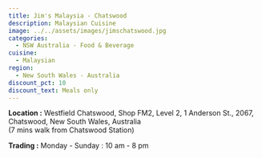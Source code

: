 ```yaml
---
title: Jim's Malaysia - Chatswood
description: Malaysian Cuisine
image: ../../assets/images/jimschatswood.jpg
categories:
  - NSW Australia - Food & Beverage
cuisine:
  - Malaysian
region:
  - New South Wales - Australia
discount_pct: 10
discount_text: Meals only
---
```

**Location :** Westfield Chatswood, Shop FM2, Level 2, 1 Anderson St., 2067, Chatswood, New South Wales, Australia\
(7 mins walk from Chatswood Station)

**Trading :** Monday - Sunday : 10 am - 8 pm
